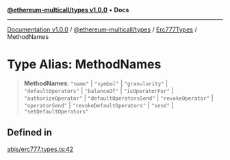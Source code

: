 [**@ethereum-multicall/types v1.0.0**](../../../README.md) • **Docs**

***

[Documentation v1.0.0](../../../../../packages.md) / [@ethereum-multicall/types](../../../README.md) / [Erc777Types](../README.md) / MethodNames

# Type Alias: MethodNames

> **MethodNames**: `"name"` \| `"symbol"` \| `"granularity"` \| `"defaultOperators"` \| `"balanceOf"` \| `"isOperatorFor"` \| `"authorizeOperator"` \| `"defaultOperatorsSend"` \| `"revokeOperator"` \| `"operatorSend"` \| `"revokeDefaultOperators"` \| `"send"` \| `"setDefaultOperators"`

## Defined in

[abis/erc777.types.ts:42](https://github.com/niZmosis/ethereum-multicall/blob/2a2d077a99c23b464a4e40dd6375d06ce98594bd/packages/types/src/abis/erc777.types.ts#L42)
